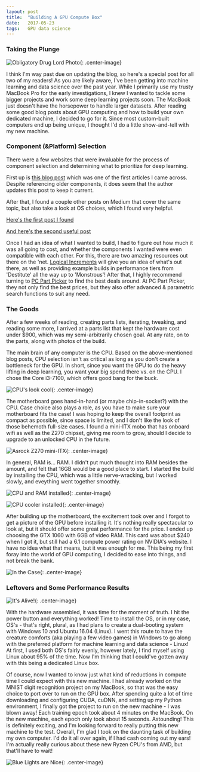 ```yaml
---
layout: post
title:  "Building A GPU Compute Box"
date:   2017-05-23
tags:   GPU data science
---
```

### Taking the Plunge
![Obligatory Drug Lord Photo](/assets/the_goods.jpg){: .center-image}

I think I'm way past due on updating the blog, so here's a special post for all two of my readers! As you are likely aware, I've been getting into machine learning and data science over the past year. While I primarily use my trusty MacBook Pro for the early investigations, I knew I wanted to tackle some bigger projects and work some deep learning projects soon. The MacBook just doesn't have the horsepower to handle larger datasets. After reading some good blog posts about GPU computing and how to build your own dedicated machine, I decided to go for it. Since most custom-built computers end up being unique, I thought I'd do a little show-and-tell with my new machine.

### Component (&Platform) Selection
There were a few websites that were invaluable for the process of component selection and determining what to prioritize for deep learning.

First up is [this blog post][Dettmer] which was one of the first articles I came across. Despite referencing older components, it does seem that the author updates this post to keep it current.

After that, I found a couple other posts on Medium that cover the same topic, but also take a look at OS choices, which I found very helpful.

[Here's the first post I found][GPU Medium]

[And here's the second useful post][GPU Medium 2]

Once I had an idea of what I wanted to build, I had to figure out how much it was all going to cost, and whether the components I wanted were even compatible with each other. For this, there are two amazing resources out there on the 'net. [Logical Increments][logical] will give you an idea of what's out there, as well as providing example builds in performance tiers from 'Destitute' all the way up to 'Monstrous'! After that, I highly recommend turning to [PC Part Picker][pcpart] to find the best deals around. At PC Part Picker, they not only find the best prices, but they also offer advanced & parametric search functions to suit any need.

### The Goods
After a few weeks of reading, creating parts lists, iterating, tweaking, and reading some more, I arrived at a parts list that kept the hardware cost under $900, which was my semi-arbitrarily chosen goal. At any rate, on to the parts, along with photos of the build.

The main brain of any computer is the CPU. Based on the above-mentioned blog posts, CPU selection isn't as critical as long as you don't create a bottleneck for the GPU. In short, since you want the GPU to do the heavy lifting in deep learning, you want your big spend there vs. on the CPU. I chose the Core i3-7100, which offers good bang for the buck.

![CPU's look cool](/assets/CPU.jpg){: .center-image}

The motherboard goes hand-in-hand (or maybe chip-in-socket?) with the CPU. Case choice also plays a role, as you have to make sure your motherboard fits the case! I was hoping to keep the overall footprint as compact as possible, since space is limited, and I don't like the look of those behemoth full-size cases. I found a mini-ITX mobo that has onboard wifi as well as the Z270 chipset, giving me room to grow, should I decide to upgrade to an unlocked CPU in the future.

![Asrock Z270 mini-ITX](/assets/mobo_empty.jpg){: .center-image}

In general, RAM is... RAM. I didn't put much thought into RAM besides the amount, and felt that 16GB would be a good place to start. I started the build by installing the CPU, which was a little nerve-wracking, but I worked slowly, and eveything went together smoothly.

![CPU and RAM installed](/assets/Mobo_full.jpg){: .center-image}

![CPU cooler installed](/assets/mobo_complete.jpg){: .center-image}

After building up the motherboard, the excitement took over and I forgot to get a picture of the GPU before installing it. It's nothing really spectacular to look at, but it should offer some great performance for the price. I ended up choosing the GTX 1060 with 6GB of video RAM. This card was about $240 when I got it, but still had a 6.1 compute power rating on NVIDIA's website. I have no idea what that means, but it was enough for me. This being my first foray into the world of GPU computing, I decided to ease into things, and not break the bank.

![In the Case](/assets/inside_off.jpg){: .center-image}

### Leftovers and Some Performance Results
![It's Alive!](/assets/inside_on.jpg){: .center-image}

With the hardware assembled, it was time for the moment of truth. I hit the power button and everything worked! Time to install the OS, or in my case, OS's - that's right, plural, as I had plans to create a dual-booting system with Windows 10 and Ubuntu 16.04 (Linux). I went this route to have the creature comforts (aka playing a few video games) in Windows to go along with the preferred platform for machine learning and data science - Linux! At first, I used both OS's fairly evenly, however lately, I find myself using Linux about 95% of the time. Now I'm thinking that I could've gotten away with this being a dedicated Linux box.

Of course, now I wanted to know just what kind of reductions in compute time I could expect with this new machine. I had already worked on the MNIST digit recognition project on my MacBook, so that was the easy choice to port over to run on the GPU box. After spending quite a lot of time downloading and configuring CUDA, cuDNN, and setting up my Python environment, I finally got the project to run on the new machine - I was blown away! Each training epoch took about 4 minutes on the MacBook. On the new machine, each epoch only took about 15 seconds. Astounding! This is definitely exciting, and I'm looking forward to really putting this new machine to the test. Overall, I'm glad I took on the daunting task of building my own computer. I'd do it all over again, if I had cash coming out my ears! I'm actually really curious about these new Ryzen CPU's from AMD, but that'll have to wait!

![Blue Lights are Nice](/assets/Final.jpg){: .center-image}

[Dettmer]:http://timdettmers.com/2015/03/09/deep-learning-hardware-guide/
[GPU Medium]:https://medium.com/towards-data-science/building-your-own-deep-learning-box-47b918aea1eb#.mju6mkvqj
[GPU Medium 2]:https://medium.com/@sravsatuluri/setting-up-a-deep-learning-machine-in-a-lazy-yet-quick-way-be2642318850#.f616klf77
[logical]:http://www.logicalincrements.com
[pcpart]:http://www.pcpartpicker.com
